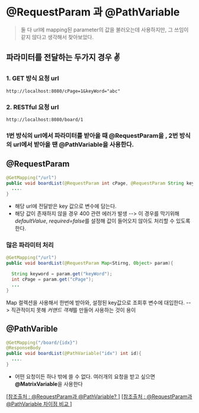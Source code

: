 # @RequestParam 과 @PathVariable

>  둘 다 url에 mapping된 parameter의 값을 불러오는데 사용하지만, 그 쓰임이 같지 않다고 생각해서 찾아보았다.

## 파라미터를 전달하는 두가지 경우 ✌

### 1.  GET 방식 요청 url
``` 
http://localhost:8080/cPage=1&keyWord="abc"
```
### 2. RESTful 요청 url
```
http://localhost:8080/board/1
```

### 1번 방식의 url에서 파라미터를 받아올 때 **@RequestParam**을 ,     2번 방식의 url에서 받아올 땐 **@PathVariable**을 사용한다.

## @RequestParam

``` java
@GetMapping("/url")
public void boardList(@RequestParam int cPage, @RequestParam String keyWord){
  ....
}
```
 - 해당 url에 전달받은 key 값으로 변수에 담는다.
 - 해당 값이 존재하지 않을 경우 400 관련 에러가 발생 --> 이 경우를 막기위해 *defaultValue*, *required=false*를 설정해 값이 들어오지 않아도 처리할 수 있도록 한다.

### 많은 파라미터 처리
``` java
@GetMapping("/url")
public void boardList(@RequestParam Map<Stirng, Object> param){

  String keyword = param.get("keyWord");
  int cPage = param.get("cPage");
  ...
}
```
Map 컬렉션을 사용해서 한번에 받아와, 설정된 key값으로 조회후 변수에 대입한다. --> 직관적이지 못해 *커맨드 객체*를 만들어 사용하는 것이 용이

## @PathVarible

``` java
@GetMapping("/board/{idx}")
@ResponseBody
public void boardList(@PathVariable("idx") int id){
  ....
}
```
 - 어떤 요청이든 하나 밖에 쓸 수 없다. 여러개의 요청을 받고 싶으면 **@MatrixVariable**을 사용한다

[[참조출처 : @RequestParam과 @PathVariable? ]](https://2ham-s.tistory.com/290)
[[참조출처 : @RequestParam과 @PathVariable 차이점 비교 ]](https://willbesoon.tistory.com/102)